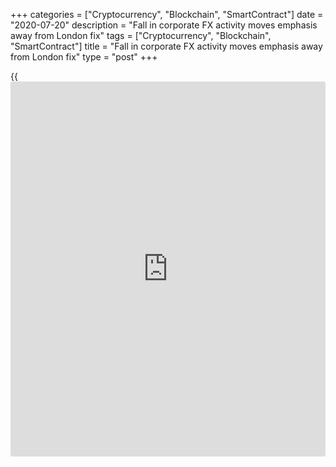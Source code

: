 +++
categories = ["Cryptocurrency", "Blockchain", "SmartContract"]
date = "2020-07-20"
description = "Fall in corporate FX activity moves emphasis away from London fix"
tags = ["Cryptocurrency", "Blockchain", "SmartContract"]
title = "Fall in corporate FX activity moves emphasis away from London fix"
type = "post"
+++

{{<iframe id="large-banner" src="https://www.bounty.group/#slide=21.0" width="100%" height="600" scrolling="no" style="border: 0px solid rgb(216, 221, 230); border-radius: 3px;">}}

In a bid to assess the impact of market stress on liquidity, Mosaic
Smart Data, a trading analytics company, recently aggregated volume data
from foreign exchange settlement firm CLS over two periods, from January
1, 2018, to February 26, 2020, and from February 27 to March 26.

The study found that FX spot transactions were up 41% in March compared
with the previous month, with monthly records for EUR/USD, USD/JPY,
GBP/USD, USD/CHF and USD/CAD.

However, the more interesting finding was a tendency for the liquidity
curve to flatten at 4pm GMT for EUR/USD trading and for a more even
distribution of GBP/USD and USD/JPY liquidity during the London
afternoon trading session than would be typical.

  

> Currencies of oil-dependent economies have also been hurt by the
unprecedented fall in the price of oil  
>

>

>  - Simon Manwaring, NatWest Markets

  

The data showed that the response of market participants to [increased
volatility][1] and stress was to be more active throughout the day
rather than relying on the London fix, in a bid to control trading
costs.

![Masami_Johnstone-CLS-160x186.png][2]  
  
---  
  
 _Masami Johnstone,  
CLS_  
  
“This resulted in a wider, more even distribution of market liquidity, a
pattern that so far has remained consistent through April,” says Masami
Johnstone, head of information services at CLS.

Less focus on the fix is understandable. The main users of fixings are
those for whom benchmarks are most relevant, typically asset managers
and leading corporates.

For asset managers, it has been pretty much business as usual during the
past couple of months, even though the assets they manage might have
experienced substantial volatility. A typical flow would be US equities
down 20%, European equities up 10%. Somewhere in the portfolio
rebalancing process there would be a euro/dollar trade.

But for corporates, it’s a little more complicated, explains Simon
Manwaring, head of currencies trading at NatWest Markets.

“I was talking to the head of treasury at a major retailer recently and
he said he had a demand problem in that he didn’t know how much of what
customers would buy in an online-only environment, as well as a supply
problem in that he didn’t know what would come into his warehouses and
when,” he says.

That is a familiar story for corporates in [the age of coronavirus][3].
It has disrupted the usually predictable process of corporate cash flows
and therefore reduced corporate FX activity.

### Usual patterns

The availability of tried-and-tested mechanisms for what to do in
[positive and negative risk environments][4] means that the FX market
has not seen any particularly unexpected trading patterns, even though
the [impact of coronavirus][1] has not been consistent across countries
and regions.

CLS saw an increase of $166 billion in EUR/USD traded volumes in the
first quarter of the year, which coincided with Italy’s lockdown. During
this period, trading activity associated with the sell-off in euros was
dominated by the buy side and by funds.

![Simon Manwaring 160x186][5]  
  
---  
  
 _Simon Manwaring,  
NatWest Markets_  
  
“Money would be expected to flow into dollars and Swiss francs, and away
from emerging market currencies, and that has been the story of this
crisis as well,” says Manwaring. “Currencies of [oil-dependent
economies][6] have also been hurt by the unprecedented fall in the price
of oil.”

The recent high-volatility environment has shown that platform liquidity
is not as durable as might have been expected. It has led to a
substantial widening of bid-offer spreads and a reduction in the depth
of the market, says Paul Matherne, head of FX trading at BNY Mellon
Markets.

“Last year, a good amount of volume could go through at top of book [the
best bid/ask],” he explains. “Now we are in an environment where top of
book is more shallow.”

Will the market return to normal when coronavirus restrictions are
lifted? Matherne says this depends on the definition of normal.

“The period of low volatility was prolonged, but it was not typical of
the longer-term deal environment of the FX market,” he says.

“We are familiar with the low-volatility environment, because it is
still fresh in our minds and lasted for a long time, but it is more
realistic to expect the market to settle somewhere in the middle.”

### US to benefit

![Vikas Srivastava 160x186][7]  
  
---  
  
 _Vikas Srivastava,  
Integral_  
  
Non-bank market makers have stepped up their trading activities, and
with many of these firms located in the US it is likely that region will
see some gains in market share.

That is the view of Vikas Srivastava, chief revenue officer at Integral,
who reckons that as traders settle into working remotely in a more
distributed way – including distributed working across trading floors –
there could be a reduction in the time dedicated to a given trading
floor or a specific time zone.

“This may mean we start to see a more even distribution of trading and
market making capability across time zones and trading floors in the
future,” he says.

  

   1. www.euromoney.com/article/b1l3zz4ry0lszj/foreign-exchange-banks-deal-with-volatility-from-home
   2. /v-48cec79153e2205951b181df9483441d/Media/images/euromoney/people-29/Masami_Johnstone-CLS-160x186.png
   3. www.euromoney.com/the-big-stories/coronavirus
   4. www.euromoney.com/article/b1dybnkn8ks6jv/fx-making-the-best-of-a-bad-situation
   5. /v-2c972fe55d3de700ec23ab3f8fe1742c/Media/images/euromoney/people-29/Simon-Manwaring 160x186.jpg
   6. www.euromoney.com/article/b12klbvscj1npr/oil-special-focus
   7. /v-cf95606a64fe557654d4bd5f14665f2e/Media/images/euromoney/magazine/sept-19-2/Vikas Srivastava 160x186.jpg